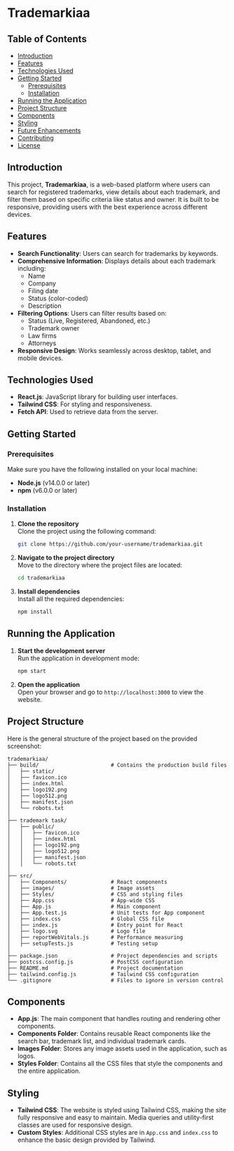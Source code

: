 
# Trademarkiaa

## Table of Contents
- [Introduction](#introduction)
- [Features](#features)
- [Technologies Used](#technologies-used)
- [Getting Started](#getting-started)
  - [Prerequisites](#prerequisites)
  - [Installation](#installation)
- [Running the Application](#running-the-application)
- [Project Structure](#project-structure)
- [Components](#components)
- [Styling](#styling)
- [Future Enhancements](#future-enhancements)
- [Contributing](#contributing)
- [License](#license)

## Introduction

This project, **Trademarkiaa**, is a web-based platform where users can search for registered trademarks, view details about each trademark, and filter them based on specific criteria like status and owner. It is built to be responsive, providing users with the best experience across different devices.

## Features

- **Search Functionality**: Users can search for trademarks by keywords.
- **Comprehensive Information**: Displays details about each trademark including:
  - Name
  - Company
  - Filing date
  - Status (color-coded)
  - Description
- **Filtering Options**: Users can filter results based on:
  - Status (Live, Registered, Abandoned, etc.)
  - Trademark owner
  - Law firms
  - Attorneys
- **Responsive Design**: Works seamlessly across desktop, tablet, and mobile devices.

## Technologies Used

- **React.js**: JavaScript library for building user interfaces.
- **Tailwind CSS**: For styling and responsiveness.
- **Fetch API**: Used to retrieve data from the server.

## Getting Started

### Prerequisites

Make sure you have the following installed on your local machine:

- **Node.js** (v14.0.0 or later)
- **npm** (v6.0.0 or later)

### Installation

1. **Clone the repository**  
   Clone the project using the following command:
   ```bash
   git clone https://github.com/your-username/trademarkiaa.git
   ```

2. **Navigate to the project directory**  
   Move to the directory where the project files are located:
   ```bash
   cd trademarkiaa
   ```

3. **Install dependencies**  
   Install all the required dependencies:
   ```bash
   npm install
   ```

## Running the Application

1. **Start the development server**  
   Run the application in development mode:
   ```bash
   npm start
   ```

2. **Open the application**  
   Open your browser and go to `http://localhost:3000` to view the website.

## Project Structure

Here is the general structure of the project based on the provided screenshot:

```
trademarkiaa/
├── build/                       # Contains the production build files
│   ├── static/
│   ├── favicon.ico
│   ├── index.html
│   ├── logo192.png
│   ├── logo512.png
│   ├── manifest.json
│   └── robots.txt
│
├── trademark task/
│   ├── public/
│   │   ├── favicon.ico
│   │   ├── index.html
│   │   ├── logo192.png
│   │   ├── logo512.png
│   │   ├── manifest.json
│   │   └── robots.txt
│
├── src/
│   ├── Components/              # React components
│   ├── images/                  # Image assets
│   ├── Styles/                  # CSS and styling files
│   ├── App.css                  # App-wide CSS
│   ├── App.js                   # Main component
│   ├── App.test.js              # Unit tests for App component
│   ├── index.css                # Global CSS file
│   ├── index.js                 # Entry point for React
│   ├── logo.svg                 # Logo file
│   ├── reportWebVitals.js       # Performance measuring
│   ├── setupTests.js            # Testing setup
│
├── package.json                 # Project dependencies and scripts
├── postcss.config.js            # PostCSS configuration
├── README.md                    # Project documentation
├── tailwind.config.js           # Tailwind CSS configuration
└── .gitignore                   # Files to ignore in version control
```

## Components

- **App.js**: The main component that handles routing and rendering other components.
- **Components Folder**: Contains reusable React components like the search bar, trademark list, and individual trademark cards.
- **Images Folder**: Stores any image assets used in the application, such as logos.
- **Styles Folder**: Contains all the CSS files that style the components and the entire application.

## Styling

- **Tailwind CSS**: The website is styled using Tailwind CSS, making the site fully responsive and easy to maintain. Media queries and utility-first classes are used for responsive design.
- **Custom Styles**: Additional CSS styles are in `App.css` and `index.css` to enhance the basic design provided by Tailwind.

